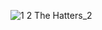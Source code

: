 ﻿![1 2 The Hatters_2](https://github.com/AnastasiaKedrina/AnastasiaKedrina/assets/113825953/2f69fec8-79a2-43ad-9e98-50b6b529ec24)
